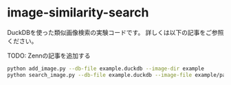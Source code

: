 # image-similarity-search

DuckDBを使った類似画像検索の実験コードです。
詳しくは以下の記事をご参照ください。

TODO: Zennの記事を追加する

```sh
python add_image.py --db-file example.duckdb --image-dir example
python search_image.py --db-file example.duckdb --image-file example/pakutaso_30012.jpg
```
